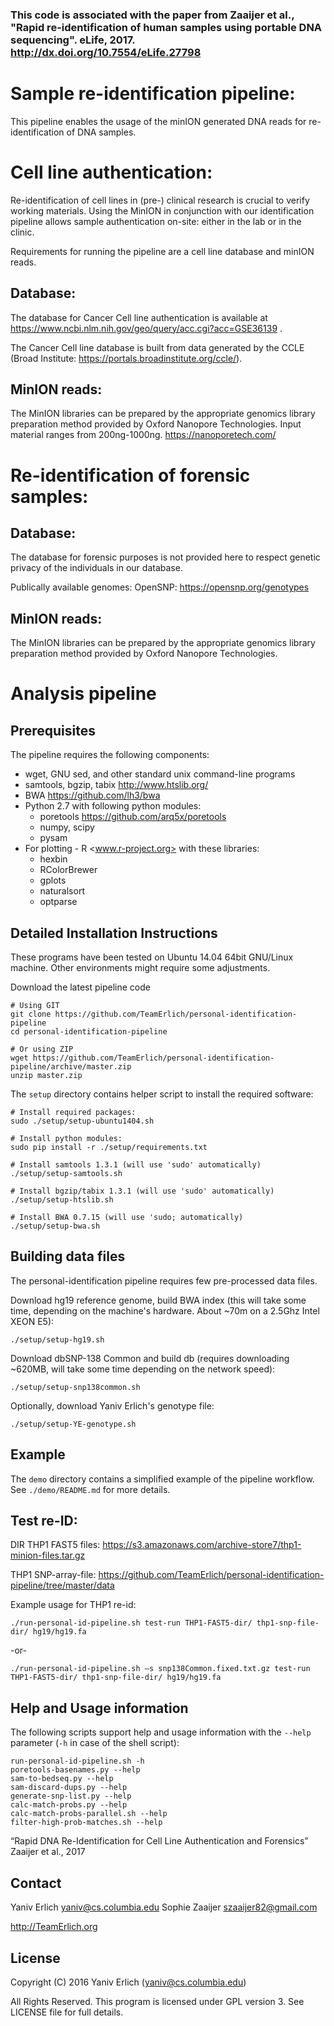 
### This code is associated with the paper from Zaaijer et al., "Rapid re-identification of human samples using portable DNA sequencing". eLife, 2017. http://dx.doi.org/10.7554/eLife.27798



Sample re-identification pipeline: 
================================


This pipeline enables the usage of the minION generated DNA reads for re-identification of DNA samples. 



Cell line authentication: 
============================
Re-identification of cell lines in (pre-) clinical research is crucial to verify working materials. Using the MinION in conjunction with our identification pipeline allows sample authentication on-site: either in the lab or in the clinic. 

Requirements for running the pipeline are a cell line database and minION reads. 

Database: 
----------
The database for Cancer Cell line authentication is available
at   https://www.ncbi.nlm.nih.gov/geo/query/acc.cgi?acc=GSE36139 .

The Cancer Cell line database is built from data generated by the CCLE (Broad Institute:  https://portals.broadinstitute.org/ccle/). 

MinION reads: 
-------------
The MinION libraries can be prepared by the appropriate genomics library preparation method provided by Oxford Nanopore Technologies. Input material ranges from 200ng-1000ng. 
https://nanoporetech.com/


Re-identification of forensic samples:
=======================================

Database: 
--------------
The database for forensic purposes is not provided here to respect genetic privacy of the individuals in our database. 

Publically available genomes: 
OpenSNP: https://opensnp.org/genotypes


MinION reads: 
---------------
The MinION libraries can be prepared by the appropriate genomics library preparation method provided by Oxford Nanopore Technologies. 




Analysis pipeline
===================

Prerequisites
-------------

The pipeline requires the following components:

* wget, GNU sed, and other standard unix command-line programs
* samtools, bgzip, tabix <http://www.htslib.org/>
* BWA <https://github.com/lh3/bwa>
* Python 2.7 with following python modules:
    * poretools <https://github.com/arq5x/poretools>
    * numpy, scipy
    * pysam
* For plotting - R <www.r-project.org> with these libraries:
    * hexbin
    * RColorBrewer
    * gplots
    * naturalsort
    * optparse

Detailed Installation Instructions
----------------------------------

These programs have been tested on Ubuntu 14.04 64bit GNU/Linux machine.
Other environments might require some adjustments.

Download the latest pipeline code

    # Using GIT
    git clone https://github.com/TeamErlich/personal-identification-pipeline
    cd personal-identification-pipeline

    # Or using ZIP
    wget https://github.com/TeamErlich/personal-identification-pipeline/archive/master.zip
    unzip master.zip

The `setup` directory contains helper script to install the required software:

    # Install required packages:
    sudo ./setup/setup-ubuntu1404.sh

    # Install python modules:
    sudo pip install -r ./setup/requirements.txt

    # Install samtools 1.3.1 (will use 'sudo' automatically)
    ./setup/setup-samtools.sh

    # Install bgzip/tabix 1.3.1 (will use 'sudo' automatically)
    ./setup/setup-htslib.sh

    # Install BWA 0.7.15 (will use 'sudo; automatically)
    ./setup/setup-bwa.sh


Building data files
-------------------

The personal-identification pipeline requires few pre-processed data files.

Download hg19 reference genome, build BWA index (this will take some time,
depending on the machine's hardware. About ~70m on a 2.5Ghz Intel XEON E5):

    ./setup/setup-hg19.sh

Download dbSNP-138 Common and build db (requires downloading ~620MB,
will take some time depending on the network speed):

    ./setup/setup-snp138common.sh

Optionally, download Yaniv Erlich's genotype file:

    ./setup/setup-YE-genotype.sh

Example
-------

The `demo` directory contains a simplified example of the pipeline workflow.
See `./demo/README.md` for more details.


Test re-ID:
-----------------

DIR THP1 FAST5 files: 
https://s3.amazonaws.com/archive-store7/thp1-minion-files.tar.gz

THP1 SNP-array-file:
https://github.com/TeamErlich/personal-identification-pipeline/tree/master/data

Example usage for THP1 re-id: 
```
./run-personal-id-pipeline.sh test-run THP1-FAST5-dir/ thp1-snp-file-dir/ hg19/hg19.fa
```

-or-

```
./run-personal-id-pipeline.sh –s snp138Common.fixed.txt.gz test-run THP1-FAST5-dir/ thp1-snp-file-dir/ hg19/hg19.fa

```

Help and Usage information
--------------------------

The following scripts support help and usage information with
the `--help` parameter (`-h` in case of the shell script):

    run-personal-id-pipeline.sh -h
    poretools-basenames.py --help
    sam-to-bedseq.py --help
    sam-discard-dups.py --help
    generate-snp-list.py --help
    calc-match-probs.py --help
    calc-match-probs-parallel.sh --help
    filter-high-prob-matches.sh --help


“Rapid DNA Re-Identification for Cell Line Authentication and Forensics” Zaaijer et al., 2017

Contact
-------

Yaniv Erlich <yaniv@cs.columbia.edu>
Sophie Zaaijer <szaaijer82@gmail.com>

<http://TeamErlich.org>


License
-------

Copyright (C) 2016 Yaniv Erlich (yaniv@cs.columbia.edu)

All Rights Reserved.
This program is licensed under GPL version 3.
See LICENSE file for full details.
